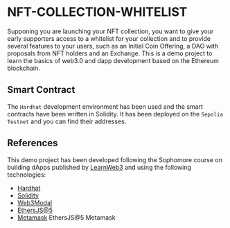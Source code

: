 # NFT-COLLECTION-WHITELIST
Supponing you are launching your NFT collection, you want to give your early supporters access to a whitelist for your collection and to provide several features to your users, such as an Initial Coin Offering, a DAO with proposals from NFT holders and an Exchange. This is a demo project to learn the basics of web3.0 and dapp development based on the Ethereum blockchain. 

## Smart Contract
The `Hardhat` development environment has been used and the smart contracts have been written in Solidity. It has been deployed on the `Sepolia Testnet` and you can find their addresses.

## References
This demo project has been developed following the Sophomore course on building dApps published by [LearnWeb3](https://learnweb3.io) and using the following technologies:

- [Hardhat](https://hardhat.org)
- [Solidity](https://docs.soliditylang.org/en/v0.8.19/)
- [Web3Modal](https://web3modal.com)
- [EthersJS@5](https://docs.ethers.org/v5/)
- [Metamask](https://metamask.io)
EthersJS@5
Metamask
